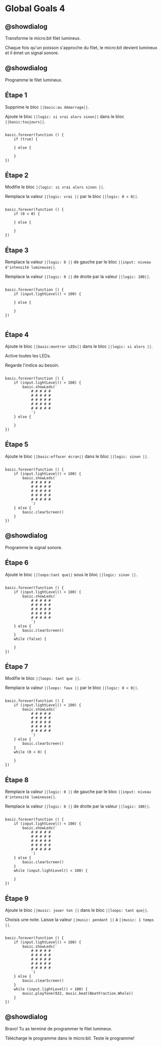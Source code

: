 # Global Goals 4

## @showdialog

Transforme le micro:bit filet lumineux.

Chaque fois qu'un poisson s'approche du filet, le micro:bit devient lumineux et il émet un signal sonore.

## @showdialog

Programme le filet lumineux.

## Étape 1

Supprime le bloc ``||basic:au démarrage||``.

Ajoute le bloc ``||logic: si vrai alors sinon||`` dans le bloc ``||basic:toujours||``.


```blocks

basic.forever(function () {
    if (true) {
    	
    } else {
    	
    }
})

```

## Étape 2

Modifie le bloc ``||logic: si vrai alors sinon ­||``.

Remplace la valeur ``||logic: vrai ­||`` par le bloc ``||logic: 0 < 0||``.

```blocks

basic.forever(function () {
    if (0 < 0) {
    	
    } else {
    	
    }
})

```

## Étape 3

Remplace la valeur ``||logic: 0 ||`` de gauche par le bloc ``||input: niveau d'intensité lumineuse||``.

Remplace la valeur ``||logic: 0 ||`` de droite par la valeur ``||logic: 100||``.

```blocks

basic.forever(function () {
    if (input.lightLevel() < 100) {
    	
    } else {
    	
    }
})


```

## Étape 4

Ajoute le bloc ``||basic:montrer LEDs||`` dans le bloc ``||logic: si alors ||``.

Active toutes les LEDs.

Regarde l'indice au besoin.

```blocks

basic.forever(function () {
    if (input.lightLevel() < 100) {
        basic.showLeds(`
            # # # # #
            # # # # #
            # # # # #
            # # # # #
            # # # # #
            `)
    } else {
    	
    }
})

```

## Étape 5

Ajoute le bloc ``||basic:effacer écran||`` dans le bloc ``||logic: sinon ||``.

```blocks

basic.forever(function () {
    if (input.lightLevel() < 100) {
        basic.showLeds(`
            # # # # #
            # # # # #
            # # # # #
            # # # # #
            # # # # #
            `)
    } else {
        basic.clearScreen()
    }
})

```

## @showdialog

Programme le signal sonore.

## Étape 6

Ajoute le bloc ``||loops:tant que||`` sous le bloc ``||logic: sinon ||``.

```blocks

basic.forever(function () {
    if (input.lightLevel() < 100) {
        basic.showLeds(`
            # # # # #
            # # # # #
            # # # # #
            # # # # #
            # # # # #
            `)
    } else {
        basic.clearScreen()
    }
    while (false) {
    	
    }
})

```

## Étape 7

Modifie le bloc ``||loops: tant que ­||``.

Remplace la valeur ``||loops: faux ­||`` par le bloc ``||logic: 0 < 0||``.

```blocks

basic.forever(function () {
    if (input.lightLevel() < 100) {
        basic.showLeds(`
            # # # # #
            # # # # #
            # # # # #
            # # # # #
            # # # # #
            `)
    } else {
        basic.clearScreen()
    }
    while (0 < 0) {
    	
    }
})

```

## Étape 8

Remplace la valeur ``||logic: 0 ||`` de gauche par le bloc ``||input: niveau d'intensité lumineuse||``.

Remplace la valeur ``||logic: 0 ||`` de droite par la valeur ``||logic: 100||``.

```blocks

basic.forever(function () {
    if (input.lightLevel() < 100) {
        basic.showLeds(`
            # # # # #
            # # # # #
            # # # # #
            # # # # #
            # # # # #
            `)
    } else {
        basic.clearScreen()
    }
    while (input.lightLevel() < 100) {
    	
    }
})

```

## Étape 9

Ajoute le bloc ``||music: jouer ton ||`` dans le bloc ``||loops: tant que||``.

Choisis une note. Laisse la valeur ``||music: pendant ||`` à ``||music: 1 temps ||``.

```blocks

basic.forever(function () {
    if (input.lightLevel() < 100) {
        basic.showLeds(`
            # # # # #
            # # # # #
            # # # # #
            # # # # #
            # # # # #
            `)
    } else {
        basic.clearScreen()
    }
    while (input.lightLevel() < 100) {
        music.playTone(932, music.beat(BeatFraction.Whole))
    }
})

```

## @showdialog

Bravo! Tu as terminé de programmer le filet lumineux.

Télécharge le programme dans le micro:bit. Teste le programme!
